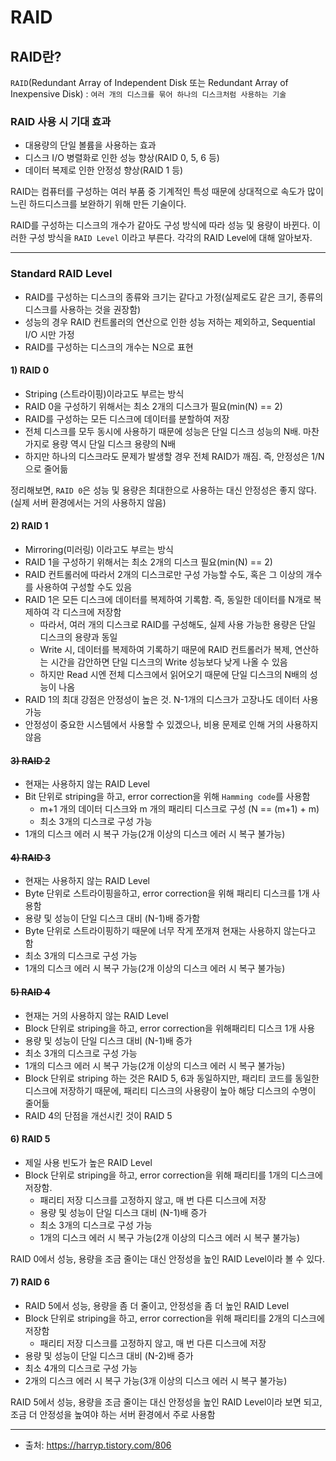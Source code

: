 # RAID
## RAID란?
`RAID`(Redundant Array of Independent Disk 또는 Redundant Array of Inexpensive Disk) :  `여러 개의 디스크를 묶어 하나의 디스크처럼 사용하는 기술`

 ### RAID 사용 시 기대 효과
* 대용량의 단일 볼륨을 사용하는 효과
* 디스크 I/O 병렬화로 인한 성능 향상(RAID 0, 5, 6 등)
* 데이터 복제로 인한 안정성 향상(RAID 1 등)

RAID는 컴퓨터를 구성하는 여러 부품 중 기계적인 특성 때문에 상대적으로 속도가 많이 느린 하드디스크를 보완하기 위해 만든 기술이다.

RAID를 구성하는 디스크의 개수가 같아도 구성 방식에 따라 성능 및 용량이 바뀐다. 이러한 구성 방식을 `RAID Level` 이라고 부른다. 각각의 RAID Level에 대해 알아보자.

---

### Standard RAID Level
* RAID를 구성하는 디스크의 종류와 크기는 같다고 가정(실제로도 같은 크기, 종류의 디스크를 사용하는 것을 권장함)
* 성능의 경우 RAID 컨트롤러의 연산으로 인한 성능 저하는 제외하고, Sequential I/O 시만 가정
* RAID를 구성하는 디스크의 개수는 N으로 표현 
#### 1) RAID 0
* Striping (스트라이핑)이라고도 부르는 방식
* RAID 0을 구성하기 위해서는 최소 2개의 디스크가 필요(min(N) == 2)
* RAID를 구성하는 모든 디스크에 데이터를 분할하여 저장
* 전체 디스크를 모두 동시에 사용하기 때문에 성능은 단일 디스크 성능의 N배. 마찬가지로 용량 역시 단일 디스크 용량의 N배
* 하지만 하나의 디스크라도 문제가 발생할 경우 전체 RAID가 깨짐. 즉, 안정성은 1/N으로 줄어듦

정리해보면, `RAID 0`은 성능 및 용량은 최대한으로 사용하는 대신 안정성은 좋지 않다. (실제 서버 환경에서는 거의 사용하지 않음)
#### 2) RAID 1
* Mirroring(미러링) 이라고도 부르는 방식
* RAID 1을 구성하기 위해서는 최소 2개의 디스크 필요(min(N) == 2)
* RAID 컨트롤러에 따라서 2개의 디스크로만 구성 가능할 수도, 혹은 그 이상의 개수를 사용하여 구성할 수도 있음
* RAID 1은 모든 디스크에 데이터를 복제하여 기록함. 즉, 동일한 데이터를 N개로 복제하여 각 디스크에 저장함
	* 따라서, 여러 개의 디스크로 RAID를 구성해도, 실제 사용 가능한 용량은 단일 디스크의 용량과 동일 
	* Write 시, 데이터를 복제하여 기록하기 때문에 RAID 컨트롤러가 복제, 연산하는 시간을 감안하면 단일 디스크의 Write 성능보다 낮게 나올 수 있음
	* 하지만 Read 시엔 전체 디스크에서 읽어오기 때문에 단일 디스크의 N배의 성능이 나옴
* RAID 1의 최대 강점은 안정성이 높은 것. N-1개의 디스크가 고장나도 데이터 사용 가능
* 안정성이 중요한 시스템에서 사용할 수 있겠으나, 비용 문제로 인해 거의 사용하지 않음
#### ~~3) RAID 2~~
* 현재는 사용하지 않는 RAID Level
* Bit 단위로 striping을 하고, error correction을 위해 `Hamming code`를 사용함
	* m+1 개의 데이터 디스크와 m 개의 패리티 디스크로 구성 (N == (m+1) + m)
	* 최소 3개의 디스크로 구성 가능
* 1개의 디스크 에러 시 복구 가능(2개 이상의 디스크 에러 시 복구 불가능)
#### ~~4) RAID 3~~
* 현재는 사용하지 않는 RAID Level
* Byte 단위로 스트라이핑을하고, error correction을 위해 패리티 디스크를 1개 사용함
* 용량 및 성능이 단일 디스크 대비 (N-1)배 증가함
* Byte 단위로 스트라이핑하기 때문에 너무 작게 쪼개져 현재는 사용하지 않는다고 함
* 최소 3개의 디스크로 구성 가능
* 1개의 디스크 에러 시 복구 가능(2개 이상의 디스크 에러 시 복구 불가능)
#### ~~5) RAID 4~~
* 현재는 거의 사용하지 않는 RAID Level
* Block 단위로 striping을 하고, error correction을 위해패리티 디스크 1개 사용
* 용량 및 성능이 단일 디스크 대비 (N-1)배 증가
* 최소 3개의 디스크로 구성 가능
* 1개의 디스크 에러 시 복구 가능(2개 이상의 디스크 에러 시 복구 불가능)
* Block 단위로 striping 하는 것은 RAID 5, 6과 동일하지만, 패리티 코드를 동일한 디스크에 저장하기 때문에, 패리티 디스크의 사용량이 높아 해당 디스크의 수명이 줄어듦
* RAID 4의 단점을 개선시킨 것이 RAID 5

#### 6) RAID 5
* 제일 사용 빈도가 높은 RAID Level
* Block 단위로 striping을 하고, error correction을 위해 패리티를 1개의 디스크에 저장함. 
	* 패리티 저장 디스크를 고정하지 않고, 매 번 다른 디스크에 저장
	* 용량 및 성능이 단일 디스크 대비 (N-1)배 증가
	* 최소 3개의 디스크로 구성 가능
	* 1개의 디스크 에러 시 복구 가능(2개 이상의 디스크 에러 시 복구 불가능)
	
RAID 0에서 성능, 용량을 조금 줄이는 대신 안정성을 높인 RAID Level이라 볼 수 있다.
#### 7) RAID 6
* RAID 5에서 성능, 용량을 좀 더 줄이고, 안정성을 좀 더 높인 RAID Level
* Block 단위로 striping을 하고, error correction을 위해 패리티를 2개의 디스크에 저장함
	* 패리티 저장 디스크를 고정하지 않고, 매 번 다른 디스크에 저장
* 용량 및 성능이 단일 디스크 대비 (N-2)배 증가
* 최소 4개의 디스크로 구성 가능
* 2개의 디스크 에러 시 복구 가능(3개 이상의 디스크 에러 시 복구 불가능)

RAID 5에서 성능, 용량을 조금 줄이는 대신 안정성을 높인 RAID Level이라 보면 되고, 조금 더 안정성을 높여야 하는 서버 환경에서 주로 사용함

---

* 출처: https://harryp.tistory.com/806
 

